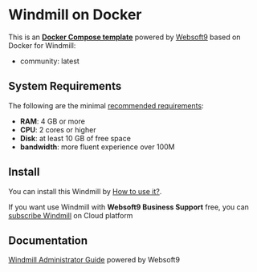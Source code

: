 # Windmill on Docker  

This is an **[Docker Compose template](https://github.com/Websoft9/docker-library)** powered by [Websoft9](https://www.websoft9.com) based on Docker for Windmill:


 - community:  latest


## System Requirements

The following are the minimal [recommended requirements](https://www.windmill.dev):

* **RAM**: 4 GB or more
* **CPU**: 2 cores or higher
* **Disk**: at least 10 GB of free space
* **bandwidth**: more fluent experience over 100M  

## Install

You can install this Windmill by [How to use it?](https://github.com/Websoft9/docker-library#how-to-use-it).   

If you want use Windmill with **Websoft9 Business Support** free, you can [subscribe Windmill](https://www.websoft9.com/apps) on Cloud platform

## Documentation

[Windmill Administrator Guide](https://support.websoft9.com/docs/windmill) powered by Websoft9